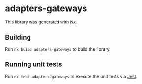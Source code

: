 # adapters-gateways

This library was generated with [Nx](https://nx.dev).

## Building

Run `nx build adapters-gateways` to build the library.

## Running unit tests

Run `nx test adapters-gateways` to execute the unit tests via [Jest](https://jestjs.io).
